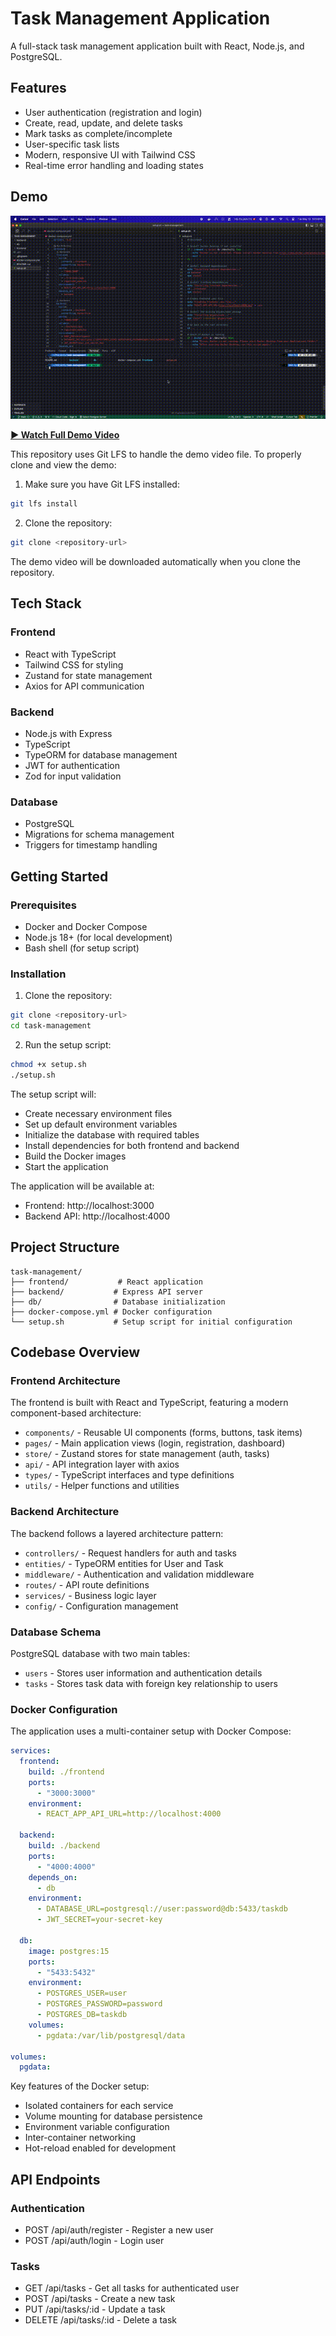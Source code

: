 # Task Management Application

A full-stack task management application built with React, Node.js, and PostgreSQL.

## Features

- User authentication (registration and login)
- Create, read, update, and delete tasks
- Mark tasks as complete/incomplete
- User-specific task lists
- Modern, responsive UI with Tailwind CSS
- Real-time error handling and loading states

## Demo

![Demo Preview](demo/preview/demo-preview.gif)

**[▶️ Watch Full Demo Video](demo/kiruthika_Ponnan.mov)**

This repository uses Git LFS to handle the demo video file. To properly clone and view the demo:

1. Make sure you have Git LFS installed:
```bash
git lfs install
```

2. Clone the repository:
```bash
git clone <repository-url>
```

The demo video will be downloaded automatically when you clone the repository.

## Tech Stack

### Frontend
- React with TypeScript
- Tailwind CSS for styling
- Zustand for state management
- Axios for API communication

### Backend
- Node.js with Express
- TypeScript
- TypeORM for database management
- JWT for authentication
- Zod for input validation

### Database
- PostgreSQL
- Migrations for schema management
- Triggers for timestamp handling

## Getting Started

### Prerequisites
- Docker and Docker Compose
- Node.js 18+ (for local development)
- Bash shell (for setup script)

### Installation

1. Clone the repository:
```bash
git clone <repository-url>
cd task-management
```

2. Run the setup script:
```bash
chmod +x setup.sh
./setup.sh
```

The setup script will:
- Create necessary environment files
- Set up default environment variables
- Initialize the database with required tables
- Install dependencies for both frontend and backend
- Build the Docker images
- Start the application


The application will be available at:
- Frontend: http://localhost:3000
- Backend API: http://localhost:4000


## Project Structure

```
task-management/
├── frontend/           # React application
├── backend/           # Express API server
├── db/                # Database initialization
├── docker-compose.yml # Docker configuration
└── setup.sh           # Setup script for initial configuration
```

## Codebase Overview

### Frontend Architecture
The frontend is built with React and TypeScript, featuring a modern component-based architecture:
- `components/` - Reusable UI components (forms, buttons, task items)
- `pages/` - Main application views (login, registration, dashboard)
- `store/` - Zustand stores for state management (auth, tasks)
- `api/` - API integration layer with axios
- `types/` - TypeScript interfaces and type definitions
- `utils/` - Helper functions and utilities

### Backend Architecture
The backend follows a layered architecture pattern:
- `controllers/` - Request handlers for auth and tasks
- `entities/` - TypeORM entities for User and Task
- `middleware/` - Authentication and validation middleware
- `routes/` - API route definitions
- `services/` - Business logic layer
- `config/` - Configuration management

### Database Schema
PostgreSQL database with two main tables:
- `users` - Stores user information and authentication details
- `tasks` - Stores task data with foreign key relationship to users

### Docker Configuration
The application uses a multi-container setup with Docker Compose:

```yaml
services:
  frontend:
    build: ./frontend
    ports:
      - "3000:3000"
    environment:
      - REACT_APP_API_URL=http://localhost:4000

  backend:
    build: ./backend
    ports:
      - "4000:4000"
    depends_on:
      - db
    environment:
      - DATABASE_URL=postgresql://user:password@db:5433/taskdb
      - JWT_SECRET=your-secret-key

  db:
    image: postgres:15
    ports:
      - "5433:5432"
    environment:
      - POSTGRES_USER=user
      - POSTGRES_PASSWORD=password
      - POSTGRES_DB=taskdb
    volumes:
      - pgdata:/var/lib/postgresql/data

volumes:
  pgdata:
```

Key features of the Docker setup:
- Isolated containers for each service
- Volume mounting for database persistence
- Environment variable configuration
- Inter-container networking
- Hot-reload enabled for development

## API Endpoints

### Authentication
- POST /api/auth/register - Register a new user
- POST /api/auth/login - Login user

### Tasks
- GET /api/tasks - Get all tasks for authenticated user
- POST /api/tasks - Create a new task
- PUT /api/tasks/:id - Update a task
- DELETE /api/tasks/:id - Delete a task

